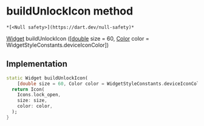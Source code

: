 


# buildUnlockIcon method




    *[<Null safety>](https://dart.dev/null-safety)*




[Widget](https://api.flutter.dev/flutter/widgets/Widget-class.html) buildUnlockIcon
([[double](https://api.flutter.dev/flutter/dart-core/double-class.html) size = 60, [Color](https://api.flutter.dev/flutter/dart-ui/Color-class.html) color = WidgetStyleConstants.deviceIconColor])








## Implementation

```dart
static Widget buildUnlockIcon(
    [double size = 60, Color color = WidgetStyleConstants.deviceIconColor]) {
  return Icon(
    Icons.lock_open,
    size: size,
    color: color,
  );
}
```







